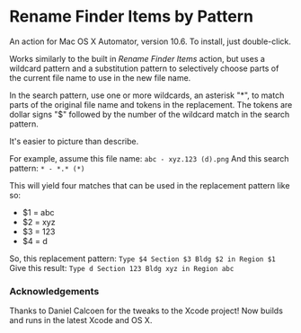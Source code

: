 # Rename Finder Items by Pattern

An action for Mac OS X Automator, version 10.6. To install, just 
double-click.

Works similarly to the built in _Rename Finder Items_ action, but uses
a wildcard pattern and a substitution pattern to selectively choose
parts of the current file name to use in the new file name.

In the search pattern, use one or more wildcards, an asterisk "*", to
match parts of the original file name and tokens in the replacement.
The tokens are dollar signs "$" followed by the number of the wildcard
match in the search pattern.

It's easier to picture than describe.

For example, assume this file name: `abc - xyz.123 (d).png`
And this search pattern: `* - *.* (*)`

This will yield four matches that can be used in the replacement 
pattern like so:

* $1 = abc
* $2 = xyz
* $3 = 123
* $4 = d

So, this replacement pattern: `Type $4 Section $3 Bldg $2 in Region $1`
Give this result: `Type d Section 123 Bldg xyz in Region abc`

### Acknowledgements

Thanks to Daniel Calcoen for the tweaks to the Xcode project! Now builds
and runs in the latest Xcode and OS X.
